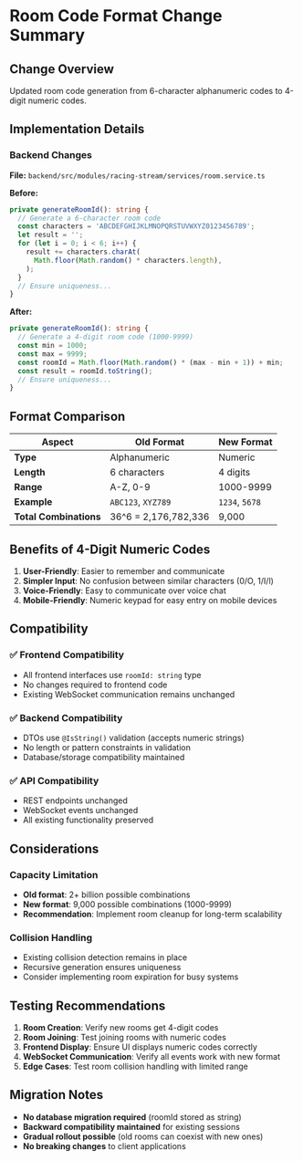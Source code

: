 # Room Code Format Change Summary

## Change Overview

Updated room code generation from 6-character alphanumeric codes to 4-digit numeric codes.

## Implementation Details

### Backend Changes

**File:** `backend/src/modules/racing-stream/services/room.service.ts`

**Before:**

```typescript
private generateRoomId(): string {
  // Generate a 6-character room code
  const characters = 'ABCDEFGHIJKLMNOPQRSTUVWXYZ0123456789';
  let result = '';
  for (let i = 0; i < 6; i++) {
    result += characters.charAt(
      Math.floor(Math.random() * characters.length),
    );
  }
  // Ensure uniqueness...
}
```

**After:**

```typescript
private generateRoomId(): string {
  // Generate a 4-digit room code (1000-9999)
  const min = 1000;
  const max = 9999;
  const roomId = Math.floor(Math.random() * (max - min + 1)) + min;
  const result = roomId.toString();
  // Ensure uniqueness...
}
```

## Format Comparison

| Aspect                 | Old Format           | New Format     |
| ---------------------- | -------------------- | -------------- |
| **Type**               | Alphanumeric         | Numeric        |
| **Length**             | 6 characters         | 4 digits       |
| **Range**              | A-Z, 0-9             | 1000-9999      |
| **Example**            | `ABC123`, `XYZ789`   | `1234`, `5678` |
| **Total Combinations** | 36^6 = 2,176,782,336 | 9,000          |

## Benefits of 4-Digit Numeric Codes

1. **User-Friendly**: Easier to remember and communicate
2. **Simpler Input**: No confusion between similar characters (0/O, 1/I/l)
3. **Voice-Friendly**: Easy to communicate over voice chat
4. **Mobile-Friendly**: Numeric keypad for easy entry on mobile devices

## Compatibility

### ✅ Frontend Compatibility

-   All frontend interfaces use `roomId: string` type
-   No changes required to frontend code
-   Existing WebSocket communication remains unchanged

### ✅ Backend Compatibility

-   DTOs use `@IsString()` validation (accepts numeric strings)
-   No length or pattern constraints in validation
-   Database/storage compatibility maintained

### ✅ API Compatibility

-   REST endpoints unchanged
-   WebSocket events unchanged
-   All existing functionality preserved

## Considerations

### Capacity Limitation

-   **Old format**: 2+ billion possible combinations
-   **New format**: 9,000 possible combinations (1000-9999)
-   **Recommendation**: Implement room cleanup for long-term scalability

### Collision Handling

-   Existing collision detection remains in place
-   Recursive generation ensures uniqueness
-   Consider implementing room expiration for busy systems

## Testing Recommendations

1. **Room Creation**: Verify new rooms get 4-digit codes
2. **Room Joining**: Test joining rooms with numeric codes
3. **Frontend Display**: Ensure UI displays numeric codes correctly
4. **WebSocket Communication**: Verify all events work with new format
5. **Edge Cases**: Test room collision handling with limited range

## Migration Notes

-   **No database migration required** (roomId stored as string)
-   **Backward compatibility maintained** for existing sessions
-   **Gradual rollout possible** (old rooms can coexist with new ones)
-   **No breaking changes** to client applications
